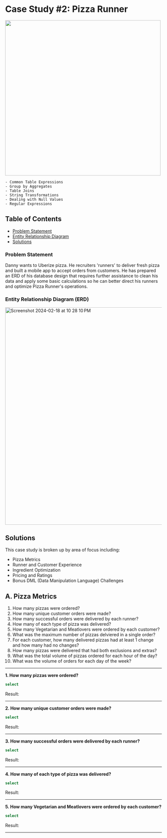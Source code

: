# Case Study #2: Pizza Runner
<img width='500' src= "https://8weeksqlchallenge.com/images/case-study-designs/2.png">

```
- Common Table Expressions
- Group by Aggregates
- Table Joins
- String Transformations
- Dealing with Null Values
- Regular Expressions
```

## Table of Contents
- [Problem Statement](https://github.com/AmbiJesse/8-Week-SQL-Challenge/edit/main/case-study-2-pizza-runner.md#problem-statement)
- [Entity Relationship Diagram](https://github.com/AmbiJesse/8-Week-SQL-Challenge/edit/main/case-study-2-pizza-runner.md#entity-relationship-diagram-erd)
- [Solutions](https://github.com/AmbiJesse/8-Week-SQL-Challenge/edit/main/case-study-2-pizza-runner.md#solutions)

### Problem Statement
Danny wants to Uberize pizza. He recruiters 'runners' to deliver fresh pizza and built a mobile app to accept orders from customers. He has prepared an ERD of his database design that requires further assistance to clean his data and apply some basic calculations so he can better direct his runners and optimize Pizza Runner's operations.

### Entity Relationship Diagram (ERD)
<img width="700" alt="Screenshot 2024-02-18 at 10 28 10 PM" src="https://github.com/AmbiJesse/8-Week-SQL-Challenge/assets/21045393/75723bb6-620d-4e3a-afd9-e82cc2e06a02">


## Solutions
This case study is broken up by area of focus including:
- Pizza Metrics
- Runner and Customer Experience
- Ingredient Optimization
- Pricing and Ratings
- Bonus DML (Data Manipulation Language) Challenges

## A. Pizza Metrics
1. How many pizzas were ordered?
2. How many unique customer orders were made?
3. How many successful orders were delivered by each runner?
4. How many of each type of pizza was delivered?
5. How many Vegetarian and Meatlovers were ordered by each customer?
6. What was the maximum number of pizzas delviered in a single order?
7. For each customer, how many delivered pizzas had at least 1 change and how many had no changes?
8. How many pizzas were delivered that had both exclusions and extras?
9. What was the total volume of pizzas ordered for each hour of the day?
10. What was the volume of orders for each day of the week?

---
**1. How many pizzas were ordered?**
```SQL
select 
```
Result:

---
**2. How many unique customer orders were made?**
```SQL
select
```
Result:

---
**3. How many successful orders were delivered by each runner?**
```SQL
select
```
Result:

---
**4. How many of each type of pizza was delivered?**
```SQL
select
```
Result:

---
**5. How many Vegetarian and Meatlovers were ordered by each customer?**
```SQL
select
```
Result:

---
